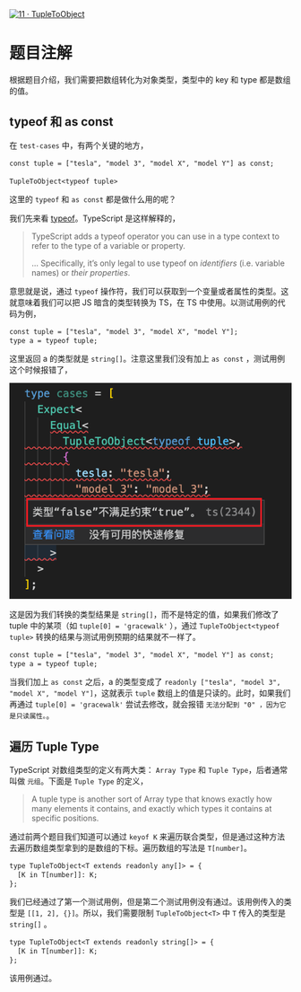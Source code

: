 <div style='width: 100%; margin: 0 auto;'><a href='https://github.com/type-challenges/type-challenges/blob/main/questions/00011-easy-tuple-to-object/README.md' target='_blank'><img src='https://img.shields.io/badge/-11%E3%83%BBTuple%20to%20Object-7aad0c' alt='11 · TupleToObject' /></a></div>

# 题目注解

根据题目介绍，我们需要把数组转化为对象类型，类型中的 key 和 type 都是数组的值。

## typeof 和 as const

在 `test-cases` 中，有两个关键的地方，

```
const tuple = ["tesla", "model 3", "model X", "model Y"] as const;

TupleToObject<typeof tuple>
```

这里的 `typeof` 和 `as const` 都是做什么用的呢？

我们先来看 [typeof](https://www.typescriptlang.org/docs/handbook/2/typeof-types.html#handbook-content)。TypeScript 是这样解释的，

> TypeScript adds a typeof operator you can use in a type context to refer to the type of a variable or property.
>
> ... Specifically, it’s only legal to use typeof on _identifiers_ (i.e. variable names) or _their properties_.

意思就是说，通过 `typeof` 操作符，我们可以获取到一个变量或者属性的类型。这就意味着我们可以把 JS 暗含的类型转换为 TS，在 TS 中使用。以测试用例的代码为例，

```
const tuple = ["tesla", "model 3", "model X", "model Y"];
type a = typeof tuple;
```

这里返回 a 的类型就是 `string[]`。注意这里我们没有加上 `as const` ，测试用例这个时候报错了，

![错误信息](./error1.png)

这是因为我们转换的类型结果是 `string[]`，而不是特定的值，如果我们修改了 tuple 中的某项（如 `tuple[0] = 'gracewalk'` ），通过 `TupleToObject<typeof tuple>` 转换的结果与测试用例预期的结果就不一样了。

```
const tuple = ["tesla", "model 3", "model X", "model Y"] as const;
type a = typeof tuple;
```

当我们加上 `as const` 之后，a 的类型变成了 `readonly ["tesla", "model 3", "model X", "model Y"]`，这就表示 `tuple` 数组上的值是只读的。此时，如果我们再通过 `tuple[0] = 'gracewalk'` 尝试去修改，就会报错 `无法分配到 "0" ，因为它是只读属性。`。

## 遍历 Tuple Type

TypeScript 对数组类型的定义有两大类： `Array Type` 和 `Tuple Type`，后者通常叫做 `元组`。下面是 `Tuple Type` 的定义，

> A tuple type is another sort of Array type that knows exactly how many elements it contains, and exactly which types it contains at specific positions.

通过前两个题目我们知道可以通过 `keyof K` 来遍历联合类型，但是通过这种方法去遍历数组类型拿到的是数组的下标。遍历数组的写法是 `T[number]`。

```
type TupleToObject<T extends readonly any[]> = {
  [K in T[number]]: K;
};
```

我们已经通过了第一个测试用例，但是第二个测试用例没有通过。该用例传入的类型是 `[[1, 2], {}]`。所以，我们需要限制 `TupleToObject<T>` 中 `T` 传入的类型是 `string[]` 。

```
type TupleToObject<T extends readonly string[]> = {
  [K in T[number]]: K;
};
```

该用例通过。
